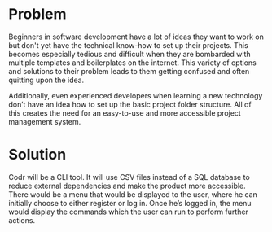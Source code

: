 # Problem
Beginners in software development have a lot of ideas they want to work on but don't yet have the technical know-how to set up their projects. This becomes especially tedious and difficult when they are bombarded with multiple templates and boilerplates on the internet. 
This variety of options and solutions to their problem leads to them getting confused and often quitting upon the idea. 

Additionally, even experienced developers when learning a new technology don’t have an idea how to set up the basic project folder structure. All of this creates the need for an easy-to-use and more accessible project management system.

# Solution
Codr will be a CLI tool. It will use CSV files instead of a SQL database to reduce external dependencies and make the product more accessible. There would be a menu that would be displayed to the user, where he can initially choose to either register or log in. Once he’s logged in, the menu would display the commands which the user can run to perform further actions.
